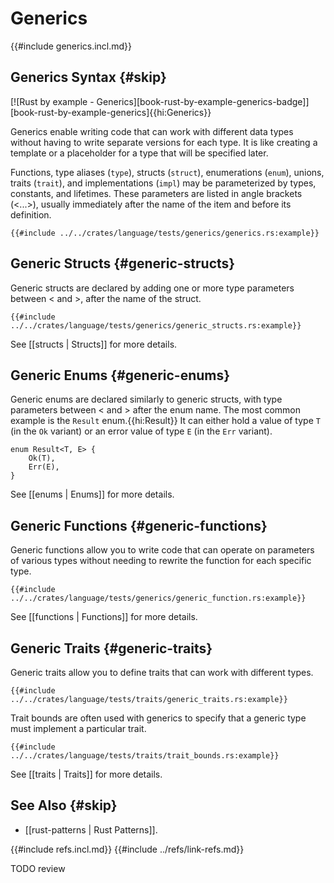# Generics

{{#include generics.incl.md}}

## Generics Syntax {#skip}

[![Rust by example - Generics][book-rust-by-example-generics-badge]][book-rust-by-example-generics]{{hi:Generics}}

Generics enable writing code that can work with different data types without having to write separate versions for each type. It is like creating a template or a placeholder for a type that will be specified later.

Functions, type aliases (`type`), structs (`struct`), enumerations (`enum`), unions, traits (`trait`), and implementations (`impl`) may be parameterized by types, constants, and lifetimes. These parameters are listed in angle brackets (<...>), usually immediately after the name of the item and before its definition.

```rust,editable
{{#include ../../crates/language/tests/generics/generics.rs:example}}
```

## Generic Structs {#generic-structs}

Generic structs are declared by adding one or more type parameters between < and >, after the name of the struct.

```rust,editable
{{#include ../../crates/language/tests/generics/generic_structs.rs:example}}
```

See [[structs | Structs]] for more details.

## Generic Enums {#generic-enums}

Generic enums are declared similarly to generic structs, with type parameters between < and > after the enum name.
The most common example is the `Result` enum.{{hi:Result}} It can either hold a value of type `T` (in the `Ok` variant) or an error value of type `E` (in the `Err` variant).

```rust,noplayground
enum Result<T, E> {
    Ok(T),
    Err(E),
}
```

See [[enums | Enums]] for more details.

## Generic Functions {#generic-functions}

Generic functions allow you to write code that can operate on parameters of various types without needing to rewrite the function for each specific type.

```rust,editable
{{#include ../../crates/language/tests/generics/generic_function.rs:example}}
```

See [[functions | Functions]] for more details.

## Generic Traits {#generic-traits}

Generic traits allow you to define traits that can work with different types.

```rust,editable
{{#include ../../crates/language/tests/traits/generic_traits.rs:example}}
```

Trait bounds are often used with generics to specify that a generic type must implement a particular trait.

```rust,editable
{{#include ../../crates/language/tests/traits/trait_bounds.rs:example}}
```

See [[traits | Traits]] for more details.

## See Also {#skip}

- [[rust-patterns | Rust Patterns]].

{{#include refs.incl.md}}
{{#include ../refs/link-refs.md}}

<div class="hidden">
TODO review
</div>
